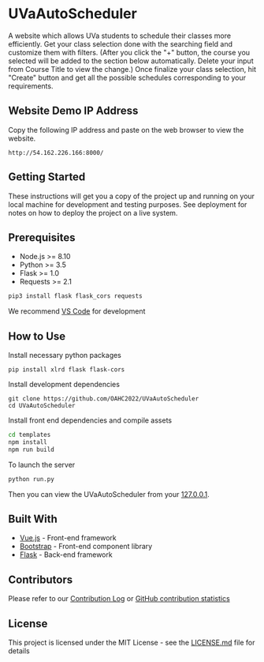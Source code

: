 # UVaAutoScheduler

A website which allows UVa students to schedule their classes more efficiently. Get your class selection done with the searching field and customize them with filters. (After you click the "+" button, the course you selected will be added to the section below automatically. Delete your input from Course Title to view the change.) Once finalize your class selection, hit "Create" button and get all the possible schedules corresponding to your requirements.

## Website Demo IP Address

Copy the following IP address and paste on the web browser to view the website.

```
http://54.162.226.166:8000/
```

## Getting Started

These instructions will get you a copy of the project up and running on your local machine for development and testing purposes. See deployment for notes on how to deploy the project on a live system.

## Prerequisites

- Node.js >= 8.10
- Python >= 3.5
- Flask >= 1.0
- Requests >= 2.1

```bash
pip3 install flask flask_cors requests
```

We recommend [VS Code](https://code.visualstudio.com/) for development

## How to Use

Install necessary python packages

```
pip install xlrd flask flask-cors
```

Install development dependencies

```
git clone https://github.com/OAHC2022/UVaAutoScheduler
cd UVaAutoScheduler
```

Install front end dependencies and compile assets

```bash
cd templates
npm install
npm run build
```

To launch the server

```bash
python run.py
```

Then you can view the UVaAutoScheduler from your [127.0.0.1](http://127.0.0.1:8000/).

## Built With

- [Vue.js](https://vuejs.org) - Front-end framework
- [Bootstrap](https://getbootstrap.com/) - Front-end component library
- [Flask](http://flask.pocoo.org/) - Back-end framework

## Contributors

Please refer to our [Contribution Log](/Contribution.md) or [GitHub contribution statistics](https://github.com/OAHC2022/UVaAutoScheduler/graphs/contributors)

## License

This project is licensed under the MIT License - see the [LICENSE.md](LICENSE.md) file for details
